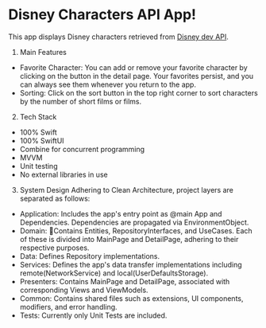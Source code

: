 # Disney Characters API App!

This app displays Disney characters retrieved from [Disney dev API](https://disneyapi.dev).

1. Main Features
- Favorite Character: You can add or remove your favorite character by clicking on the button in the detail page. Your favorites persist, and you can always see them whenever you return to the app.
- Sorting: Click on the sort button in the top right corner to sort characters by the number of short films or films.



2. Tech Stack
- 100% Swift
- 100% SwiftUI
- Combine for concurrent programming
- MVVM
- Unit testing
- No external libraries in use



3. System Design
Adhering to Clean Architecture, project layers are separated as follows:
- Application: Includes the app's entry point as @main App and Dependencies. Dependencies are propagated via EnvironmentObject.
- Domain: Contains Entities, RepositoryInterfaces, and UseCases. Each of these is divided into MainPage and DetailPage, adhering to their respective purposes.
- Data: Defines Repository implementations.
- Services: Defines the app's data transfer implementations including remote(NetworkService) and local(UserDefaultsStorage).
- Presenters: Contains MainPage and DetailPage, associated with corresponding Views and ViewModels.
- Common: Contains shared files such as extensions, UI components, modifiers, and error handling.
- Tests: Currently only Unit Tests are included.
